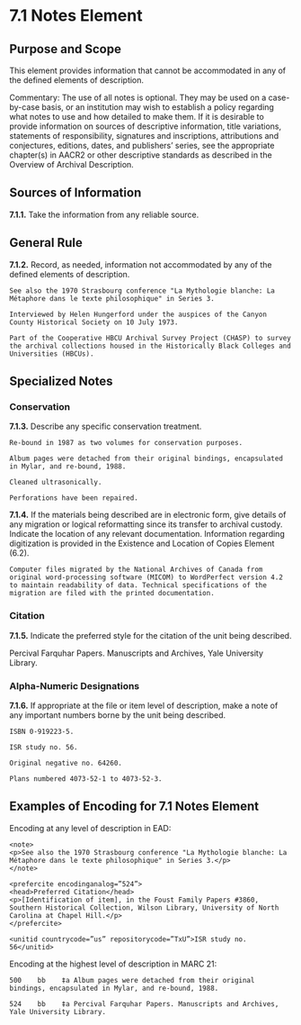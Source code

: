 # 7.1  Notes Element

## Purpose and Scope
This element provides information that cannot be accommodated in any of the defined elements of description.

Commentary:   The use of all notes is optional. They may be used on a case-by-case basis, or an institution may wish to establish a policy regarding what notes to use and how detailed to make them.  If it is desirable to provide information on sources of descriptive information, title variations, statements of responsibility, signatures and inscriptions, attributions and conjectures, editions, dates, and publishers’ series, see the appropriate chapter(s) in AACR2 or other descriptive standards as described in the Overview of Archival Description.

## Sources of Information
**7.1.1.** Take the information from any reliable source.

## General Rule
**7.1.2.**  Record, as needed, information not accommodated by any of the defined elements of description.

`See also the 1970 Strasbourg conference "La Mythologie blanche: La Métaphore dans le texte philosophique" in Series 3.`

`Interviewed by Helen Hungerford under the auspices of the Canyon County Historical Society on 10 July 1973.`

```
Part of the Cooperative HBCU Archival Survey Project (CHASP) to survey the archival collections housed in the Historically Black Colleges and Universities (HBCUs).
```

## Specialized Notes
### Conservation
**7.1.3.**  Describe any specific conservation treatment.

`Re-bound in 1987 as two volumes for conservation purposes.`

`Album pages were detached from their original bindings, encapsulated in Mylar, and re-bound, 1988.`

`Cleaned ultrasonically.`

`Perforations have been repaired.`

**7.1.4.**  If the materials being described are in electronic form, give details of any migration or logical reformatting since its transfer to archival custody.  Indicate the location of any relevant documentation.  Information regarding digitization is provided in the Existence and Location of Copies Element (6.2).

```
Computer files migrated by the National Archives of Canada from original word-processing software (MICOM) to WordPerfect version 4.2 to maintain readability of data. Technical specifications of the migration are filed with the printed documentation.
```

### Citation
**7.1.5.**  Indicate the preferred style for the citation of the unit being described.

Percival Farquhar Papers. Manuscripts and Archives, Yale University Library.

### Alpha-Numeric Designations
**7.1.6.**  If appropriate at the file or item level of description, make a note of any important numbers borne by the unit being described.

`ISBN 0-919223-5.`

`ISR study no. 56.`

`Original negative no. 64260.`

`Plans numbered 4073-52-1 to 4073-52-3.`


## Examples of Encoding for 7.1 Notes Element

Encoding at any level of description in EAD:
```
<note>
<p>See also the 1970 Strasbourg conference "La Mythologie blanche: La Métaphore dans le texte philosophique" in Series 3.</p>
</note>

<prefercite encodinganalog=”524”>
<head>Preferred Citation</head>
<p>[Identification of item], in the Foust Family Papers #3860, Southern Historical Collection, Wilson Library, University of North Carolina at Chapel Hill.</p>
</prefercite>

<unitid countrycode=”us” repositorycode=”TxU”>ISR study no. 56</unitid>
```

Encoding at the highest level of description in MARC 21:
```
500    bb    ‡a Album pages were detached from their original bindings, encapsulated in Mylar, and re-bound, 1988.

524    bb    ‡a Percival Farquhar Papers. Manuscripts and Archives, Yale University Library.
```
